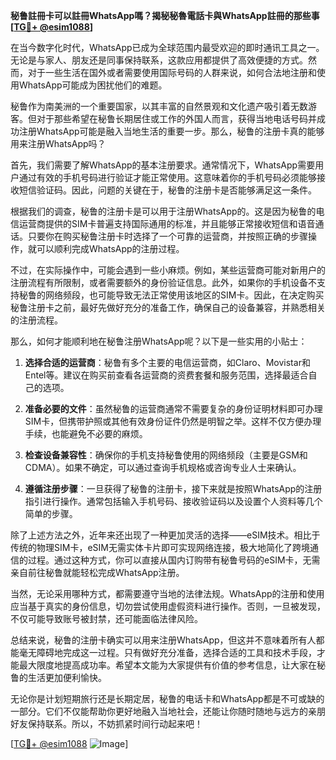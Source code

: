 **秘鲁註冊卡可以註冊WhatsApp嗎？揭秘秘魯電話卡與WhatsApp註冊的那些事[[TG💪+ @esim1088](https://t.me/s/esim1088)]**

在当今数字化时代，WhatsApp已成为全球范围内最受欢迎的即时通讯工具之一。无论是与家人、朋友还是同事保持联系，这款应用都提供了高效便捷的方式。然而，对于一些生活在国外或者需要使用国际号码的人群来说，如何合法地注册和使用WhatsApp可能成为困扰他们的难题。

秘鲁作为南美洲的一个重要国家，以其丰富的自然景观和文化遗产吸引着无数游客。但对于那些希望在秘鲁长期居住或工作的外国人而言，获得当地电话号码并成功注册WhatsApp可能是融入当地生活的重要一步。那么，秘鲁的注册卡真的能够用来注册WhatsApp吗？

首先，我们需要了解WhatsApp的基本注册要求。通常情况下，WhatsApp需要用户通过有效的手机号码进行验证才能正常使用。这意味着你的手机号码必须能够接收短信验证码。因此，问题的关键在于，秘鲁的注册卡是否能够满足这一条件。

根据我们的调查，秘鲁的注册卡是可以用于注册WhatsApp的。这是因为秘鲁的电信运营商提供的SIM卡普遍支持国际通用的标准，并且能够正常接收短信和语音通话。只要你在购买秘鲁注册卡时选择了一个可靠的运营商，并按照正确的步骤操作，就可以顺利完成WhatsApp的注册过程。

不过，在实际操作中，可能会遇到一些小麻烦。例如，某些运营商可能对新用户的注册流程有所限制，或者需要额外的身份验证信息。此外，如果你的手机设备不支持秘鲁的网络频段，也可能导致无法正常使用该地区的SIM卡。因此，在决定购买秘鲁注册卡之前，最好先做好充分的准备工作，确保自己的设备兼容，并熟悉相关的注册流程。

那么，如何才能顺利地在秘鲁注册WhatsApp呢？以下是一些实用的小贴士：

1. **选择合适的运营商**：秘鲁有多个主要的电信运营商，如Claro、Movistar和Entel等。建议在购买前查看各运营商的资费套餐和服务范围，选择最适合自己的选项。
   
2. **准备必要的文件**：虽然秘鲁的运营商通常不需要复杂的身份证明材料即可办理SIM卡，但携带护照或其他有效身份证件仍然是明智之举。这样不仅方便办理手续，也能避免不必要的麻烦。

3. **检查设备兼容性**：确保你的手机支持秘鲁使用的网络频段（主要是GSM和CDMA）。如果不确定，可以通过查询手机规格或咨询专业人士来确认。

4. **遵循注册步骤**：一旦获得了秘鲁的注册卡，接下来就是按照WhatsApp的注册指引进行操作。通常包括输入手机号码、接收验证码以及设置个人资料等几个简单的步骤。

除了上述方法之外，近年来还出现了一种更加灵活的选择——eSIM技术。相比于传统的物理SIM卡，eSIM无需实体卡片即可实现网络连接，极大地简化了跨境通信的过程。通过这种方式，你可以直接从国内订购带有秘鲁号码的eSIM卡，无需亲自前往秘鲁就能轻松完成WhatsApp注册。

当然，无论采用哪种方式，都需要遵守当地的法律法规。WhatsApp的注册和使用应当基于真实的身份信息，切勿尝试使用虚假资料进行操作。否则，一旦被发现，不仅可能导致账号被封禁，还可能面临法律风险。

总结来说，秘鲁的注册卡确实可以用来注册WhatsApp，但这并不意味着所有人都能毫无障碍地完成这一过程。只有做好充分准备，选择合适的工具和技术手段，才能最大限度地提高成功率。希望本文能为大家提供有价值的参考信息，让大家在秘鲁的生活更加便利愉快。

无论你是计划短期旅行还是长期定居，秘鲁的电话卡和WhatsApp都是不可或缺的一部分。它们不仅能帮助你更好地融入当地社会，还能让你随时随地与远方的亲朋好友保持联系。所以，不妨抓紧时间行动起来吧！

[[TG💪+ @esim1088](https://t.me/s/esim1088) ![Image](https://i.postimg.cc/4NQfJmqS/Snipaste-2025-05-13-00-14-12.png)]